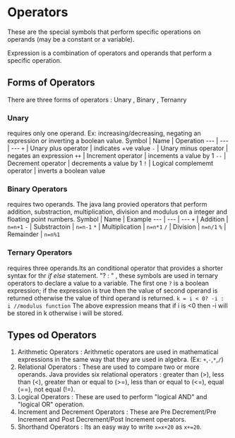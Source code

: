 # Operators
These are the special symbols that perform specific operations on operands (may be a constant or a variable). 

Expression is a combination of operators and operands that perform a specific operation.

## Forms of Operators
There are three forms of operators : Unary , Binary , Ternanry

### Unary
requires only one operand. Ex: increasing/decreasing, negating an expression or inverting a boolean value.
Symbol | Name | Operation
--- | --- | ---
`+` | Unary plus operator | indicates +ve value
`-` | Unary minus operator | negates an expression
`++` | Increment operator | incements a value by 1
`--` | Decrement operator | decrements a value by 1
`!` | Logical complememt operator | inverts a boolean value

### Binary Operators
requires two operands. The java lang provied operators that perform addition, substraction, multiplication, division and modulus on a integer and floating point numbers. 
Symbol | Name | Example
--- | --- | ---
`+` | Addition | `n=n+1`
`-` | Substractoin | `n=n-1`
`*` | Multiplication | `n=n*1`
`/` | Division | `n=n/1`
`%` | Remainder | `n=n%1`

### Ternary Operators
requires three operands.Its an conditional operator that provides a shorter syntax for thr _if else_ statement. "? : " , these symbols are used in ternary operators to declare a value to a variable. The first one `?` is a boolean expression; if the expression is true then the value of second operand is returned otherwise the value of third operand is returned.
`k = i < 0? -i : i //modulus function`
The above expression means that if i is <0 then -i will be stored in k otherwise i will be stored.

## Types od Operators
1. Arithmetic Operators : Arithmetic operators are used in mathematical expressions in the same way that they are used in algebra. (Ex: `+`,`-`,`*`,`/`)
2. Relational Operators : These are used to compare two or more operands. Java provides six relational operators : greater than (>), less than (<), greater than or equal to (>=), less than or equal to (<=), equal (==), not equal (!=).
3. Logical Operators : These are used to perform "logical AND" and "logical OR" operation.
4. Increment and Decrement Operators : These are Pre Decrement/Pre Increment and Post Decrement/Post Increment operators.
5. Shorthand Operators : Its an easy way to write `x=x+20` as `x+=20`.